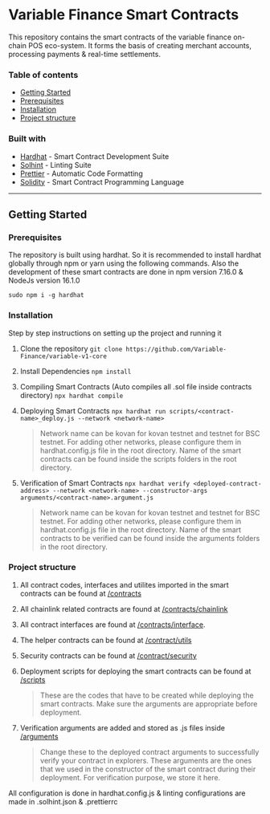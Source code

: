 # Variable Finance Smart Contracts

This repository contains the smart contracts of the variable finance on-chain POS eco-system. It forms the basis of creating merchant accounts, processing payments & real-time settlements.

### Table of contents

- [Getting Started](#getting-started)
- [Prerequisites](#prerequisites)
- [Installation](#installation)
- [Project structure](#project-structure)

### Built with

- [Hardhat](https://hardhat.org/) - Smart Contract Development Suite
- [Solhint](https://protofire.github.io/solhint/) - Linting Suite
- [Prettier](https://github.com/prettier-solidity/prettier-plugin-solidity) - Automatic Code Formatting
- [Solidity](https://docs.soliditylang.org/en/v0.8.6/) - Smart Contract Programming Language

---

## Getting Started

### Prerequisites

The repository is built using hardhat. So it is recommended to install hardhat globally through npm or yarn using the following commands. Also the development of these smart contracts are done in npm version 7.16.0 & NodeJs version 16.1.0

`sudo npm i -g hardhat`

### Installation

Step by step instructions on setting up the project and running it

1. Clone the repository
   `git clone https://github.com/Variable-Finance/variable-v1-core`
2. Install Dependencies
   `npm install`
3. Compiling Smart Contracts (Auto compiles all .sol file inside contracts directory)
   `npx hardhat compile`
4. Deploying Smart Contracts
   `npx hardhat run scripts/<contract-name>_deploy.js --network <network-name>`

   > Network name can be kovan for kovan testnet and testnet for BSC testnet. For adding other networks, please configure them in hardhat.config.js file in the root directory.
   > Name of the smart contracts can be found inside the scripts folders in the root directory.

5. Verification of Smart Contracts
   `npx hardhat verify <deployed-contract-address> --network <network-name> --constructor-args arguments/<contract-name>.argument.js`

   > Network name can be kovan for kovan testnet and testnet for BSC testnet. For adding other networks, please configure them in hardhat.config.js file in the root directory.
   > Name of the smart contracts to be verified can be found inside the arguments folders in the root directory.

### Project structure

1. All contract codes, interfaces and utilites imported in the smart contracts can be found at [/contracts](./contracts)
2. All chainlink related contracts are found at [/contracts/chainlink](./contracts/chainlink)
3. All contract interfaces are found at [/contracts/interface](./contracts/interface).
4. The helper contracts can be found at [/contract/utils](./contracts/utils)
5. Security contracts can be found at [/contract/security](./contracts/security)
6. Deployment scripts for deploying the smart contracts can be found at [/scripts](./scripts)

   > These are the codes that have to be created while deploying the smart contracts. Make sure the arguments
   > are appropriate before deployment.

7. Verification arguments are added and stored as .js files inside [/arguments](./arguments)

   > Change these to the deployed contract arguments to successfully verify your contract in explorers. These arguments are the ones that we used in the constructor of the smart contract during their deployment. For verification purpose, we store it here.

All configuration is done in hardhat.config.js & linting configurations are made in .solhint.json & .prettierrc

